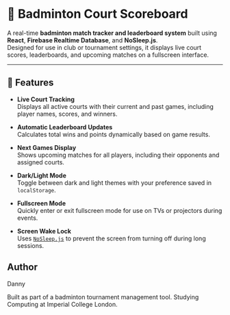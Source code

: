 # 🏸 Badminton Court Scoreboard

A real-time **badminton match tracker and leaderboard system** built using **React**, **Firebase Realtime Database**, and **NoSleep.js**.  
Designed for use in club or tournament settings, it displays live court scores, leaderboards, and upcoming matches on a fullscreen interface.

---

## 🚀 Features

- **Live Court Tracking**  
  Displays all active courts with their current and past games, including player names, scores, and winners.

- **Automatic Leaderboard Updates**  
  Calculates total wins and points dynamically based on game results.

- **Next Games Display**  
  Shows upcoming matches for all players, including their opponents and assigned courts.

- **Dark/Light Mode**  
  Toggle between dark and light themes with your preference saved in `localStorage`.

- **Fullscreen Mode**  
  Quickly enter or exit fullscreen mode for use on TVs or projectors during events.

- **Screen Wake Lock**  
  Uses [`NoSleep.js`](https://github.com/richtr/NoSleep.js) to prevent the screen from turning off during long sessions.

## Author

Danny

Built as part of a badminton tournament management tool.
Studying Computing at Imperial College London.

